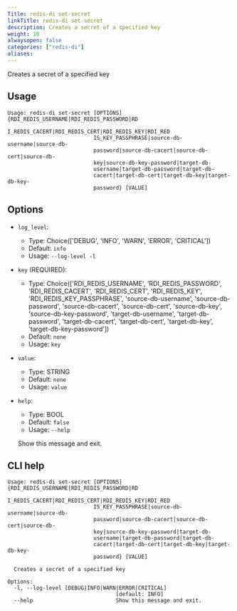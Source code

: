 ```yaml
---
Title: redis-di set-secret
linkTitle: redis-di set-secret
description: Creates a secret of a specified key
weight: 10
alwaysopen: false
categories: ["redis-di"]
aliases:
---
```


Creates a secret of a specified key

## Usage

```
Usage: redis-di set-secret [OPTIONS] {RDI_REDIS_USERNAME|RDI_REDIS_PASSWORD|RD
                           I_REDIS_CACERT|RDI_REDIS_CERT|RDI_REDIS_KEY|RDI_RED
                           IS_KEY_PASSPHRASE|source-db-username|source-db-
                           password|source-db-cacert|source-db-cert|source-db-
                           key|source-db-key-password|target-db-
                           username|target-db-password|target-db-
                           cacert|target-db-cert|target-db-key|target-db-key-
                           password} [VALUE]
```

## Options

- `log_level`:

  - Type: Choice(['DEBUG', 'INFO', 'WARN', 'ERROR', 'CRITICAL'])
  - Default: `info`
  - Usage: `--log-level
-l`

- `key` (REQUIRED):

  - Type: Choice(['RDI_REDIS_USERNAME', 'RDI_REDIS_PASSWORD', 'RDI_REDIS_CACERT', 'RDI_REDIS_CERT', 'RDI_REDIS_KEY', 'RDI_REDIS_KEY_PASSPHRASE', 'source-db-username', 'source-db-password', 'source-db-cacert', 'source-db-cert', 'source-db-key', 'source-db-key-password', 'target-db-username', 'target-db-password', 'target-db-cacert', 'target-db-cert', 'target-db-key', 'target-db-key-password'])
  - Default: `none`
  - Usage: `key`

- `value`:

  - Type: STRING
  - Default: `none`
  - Usage: `value`

- `help`:

  - Type: BOOL
  - Default: `false`
  - Usage: `--help`

  Show this message and exit.

## CLI help

```
Usage: redis-di set-secret [OPTIONS] {RDI_REDIS_USERNAME|RDI_REDIS_PASSWORD|RD
                           I_REDIS_CACERT|RDI_REDIS_CERT|RDI_REDIS_KEY|RDI_RED
                           IS_KEY_PASSPHRASE|source-db-username|source-db-
                           password|source-db-cacert|source-db-cert|source-db-
                           key|source-db-key-password|target-db-
                           username|target-db-password|target-db-
                           cacert|target-db-cert|target-db-key|target-db-key-
                           password} [VALUE]

  Creates a secret of a specified key

Options:
  -l, --log-level [DEBUG|INFO|WARN|ERROR|CRITICAL]
                                  [default: INFO]
  --help                          Show this message and exit.
```
